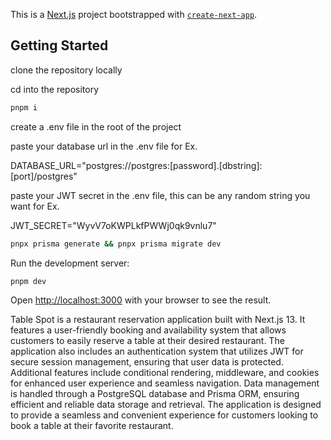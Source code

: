 This is a [Next.js](https://nextjs.org/) project bootstrapped with [`create-next-app`](https://github.com/vercel/next.js/tree/canary/packages/create-next-app).

## Getting Started


clone the repository locally

cd into the repository

```bash
pnpm i
```

create a .env file in the root of the project 

paste your database url in the .env file for Ex.

DATABASE_URL="postgres://postgres:[password].[dbstring]:[port]/postgres"

paste your JWT secret in the .env file, this can be any random string you want for Ex.

JWT_SECRET="WyvV7oKWPLkfPWWj0qk9vnlu7"

```bash
pnpx prisma generate && pnpx prisma migrate dev
```

Run the development server:

```bash
pnpm dev
```

Open [http://localhost:3000](http://localhost:3000) with your browser to see the result.

Table Spot is a restaurant reservation application built with Next.js 13. It features a user-friendly booking and availability system that allows customers to easily reserve a table at their desired restaurant. The application also includes an authentication system that utilizes JWT for secure session management, ensuring that user data is protected. Additional features include conditional rendering, middleware, and cookies for enhanced user experience and seamless navigation. Data management is handled through a PostgreSQL database and Prisma ORM, ensuring efficient and reliable data storage and retrieval. The application is designed to provide a seamless and convenient experience for customers looking to book a table at their favorite restaurant.

